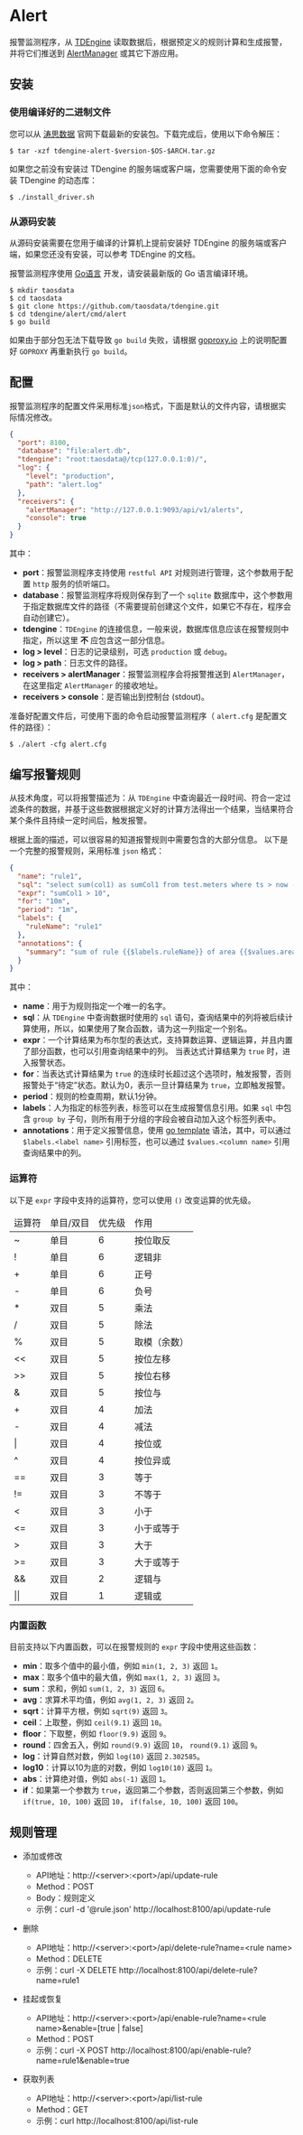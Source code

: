 # Alert

报警监测程序，从 [TDEngine](https://www.taosdata.com/) 读取数据后，根据预定义的规则计算和生成报警，并将它们推送到 [AlertManager](https://github.com/prometheus/alertmanager) 或其它下游应用。

## 安装

### 使用编译好的二进制文件

您可以从 [涛思数据](https://www.taosdata.com/cn/getting-started/) 官网下载最新的安装包。下载完成后，使用以下命令解压：

```
$ tar -xzf tdengine-alert-$version-$OS-$ARCH.tar.gz 
```

如果您之前没有安装过 TDengine 的服务端或客户端，您需要使用下面的命令安装 TDengine 的动态库：

```
$ ./install_driver.sh
```

### 从源码安装

从源码安装需要在您用于编译的计算机上提前安装好 TDEngine 的服务端或客户端，如果您还没有安装，可以参考 TDEngine 的文档。

报警监测程序使用 [Go语言](https://golang.org) 开发，请安装最新版的 Go 语言编译环境。

```
$ mkdir taosdata
$ cd taosdata
$ git clone https://github.com/taosdata/tdengine.git
$ cd tdengine/alert/cmd/alert
$ go build
```

如果由于部分包无法下载导致 `go build` 失败，请根据 [goproxy.io](https://goproxy.io) 上的说明配置好 `GOPROXY` 再重新执行 `go build`。

## 配置

报警监测程序的配置文件采用标准`json`格式，下面是默认的文件内容，请根据实际情况修改。

```json
{
  "port": 8100,
  "database": "file:alert.db",
  "tdengine": "root:taosdata@/tcp(127.0.0.1:0)/",
  "log": {
    "level": "production",
    "path": "alert.log"
  },
  "receivers": {
    "alertManager": "http://127.0.0.1:9093/api/v1/alerts",
    "console": true
  }
}
```

其中：

* **port**：报警监测程序支持使用 `restful API` 对规则进行管理，这个参数用于配置 `http` 服务的侦听端口。
* **database**：报警监测程序将规则保存到了一个 `sqlite` 数据库中，这个参数用于指定数据库文件的路径（不需要提前创建这个文件，如果它不存在，程序会自动创建它）。
* **tdengine**：`TDEngine` 的连接信息，一般来说，数据库信息应该在报警规则中指定，所以这里 **不** 应包含这一部分信息。
* **log > level**：日志的记录级别，可选 `production` 或 `debug`。
* **log > path**：日志文件的路径。
* **receivers > alertManager**：报警监测程序会将报警推送到 `AlertManager`，在这里指定 `AlertManager` 的接收地址。
* **receivers > console**：是否输出到控制台 (stdout)。

准备好配置文件后，可使用下面的命令启动报警监测程序（ `alert.cfg` 是配置文件的路径）：

```
$ ./alert -cfg alert.cfg
```

## 编写报警规则

从技术角度，可以将报警描述为：从 `TDEngine` 中查询最近一段时间、符合一定过滤条件的数据，并基于这些数据根据定义好的计算方法得出一个结果，当结果符合某个条件且持续一定时间后，触发报警。

根据上面的描述，可以很容易的知道报警规则中需要包含的大部分信息。 以下是一个完整的报警规则，采用标准 `json` 格式：

```json
{
  "name": "rule1",
  "sql": "select sum(col1) as sumCol1 from test.meters where ts > now - 1h group by areaid",
  "expr": "sumCol1 > 10",
  "for": "10m",
  "period": "1m",
  "labels": {
    "ruleName": "rule1"
  },
  "annotations": {
    "summary": "sum of rule {{$labels.ruleName}} of area {{$values.areaid}} is {{$values.sumCol1}}"
  }
}
```

其中：

* **name**：用于为规则指定一个唯一的名字。
* **sql**：从 `TDEngine` 中查询数据时使用的 `sql` 语句，查询结果中的列将被后续计算使用，所以，如果使用了聚合函数，请为这一列指定一个别名。
* **expr**：一个计算结果为布尔型的表达式，支持算数运算、逻辑运算，并且内置了部分函数，也可以引用查询结果中的列。 当表达式计算结果为 `true` 时，进入报警状态。
* **for**：当表达式计算结果为 `true` 的连续时长超过这个选项时，触发报警，否则报警处于“待定”状态。默认为0，表示一旦计算结果为 `true`，立即触发报警。
* **period**：规则的检查周期，默认1分钟。
* **labels**：人为指定的标签列表，标签可以在生成报警信息引用。如果 `sql` 中包含 `group by` 子句，则所有用于分组的字段会被自动加入这个标签列表中。
* **annotations**：用于定义报警信息，使用 [go template](https://golang.org/pkg/text/template) 语法，其中，可以通过 `$labels.<label name>` 引用标签，也可以通过 `$values.<column name>` 引用查询结果中的列。

### 运算符

以下是 `expr` 字段中支持的运算符，您可以使用 `()` 改变运算的优先级。

<table>
<thead>
<tr> <td>运算符</td><td>单目/双目</td><td>优先级</td><td>作用</td> </tr>
</thead>
<tbody>
<tr> <td>~</td><td>单目</td><td>6</td><td>按位取反</td> </tr>
<tr> <td>!</td><td>单目</td><td>6</td><td>逻辑非</td> </tr>
<tr> <td>+</td><td>单目</td><td>6</td><td>正号</td> </tr>
<tr> <td>-</td><td>单目</td><td>6</td><td>负号</td> </tr>
<tr> <td>*</td><td>双目</td><td>5</td><td>乘法</td> </tr>
<tr> <td>/</td><td>双目</td><td>5</td><td>除法</td> </tr>
<tr> <td>%</td><td>双目</td><td>5</td><td>取模（余数）</td> </tr>
<tr> <td><<</td><td>双目</td><td>5</td><td>按位左移</td> </tr>
<tr> <td>>></td><td>双目</td><td>5</td><td>按位右移</td> </tr>
<tr> <td>&</td><td>双目</td><td>5</td><td>按位与</td> </tr>
<tr> <td>+</td><td>双目</td><td>4</td><td>加法</td> </tr>
<tr> <td>-</td><td>双目</td><td>4</td><td>减法</td> </tr>
<tr> <td>|</td><td>双目</td><td>4</td><td>按位或</td> </tr>
<tr> <td>^</td><td>双目</td><td>4</td><td>按位异或</td> </tr>
<tr> <td>==</td><td>双目</td><td>3</td><td>等于</td> </tr>
<tr> <td>!=</td><td>双目</td><td>3</td><td>不等于</td> </tr>
<tr> <td><</td><td>双目</td><td>3</td><td>小于</td> </tr>
<tr> <td><=</td><td>双目</td><td>3</td><td>小于或等于</td> </tr>
<tr> <td>></td><td>双目</td><td>3</td><td>大于</td> </tr>
<tr> <td>>=</td><td>双目</td><td>3</td><td>大于或等于</td> </tr>
<tr> <td>&&</td><td>双目</td><td>2</td><td>逻辑与</td> </tr>
<tr> <td>||</td><td>双目</td><td>1</td><td>逻辑或</td> </tr>
</tbody>
</table>

### 内置函数

目前支持以下内置函数，可以在报警规则的 `expr` 字段中使用这些函数：

* **min**：取多个值中的最小值，例如 `min(1, 2, 3)` 返回 `1`。
* **max**：取多个值中的最大值，例如 `max(1, 2, 3)` 返回 `3`。
* **sum**：求和，例如 `sum(1, 2, 3)` 返回 `6`。
* **avg**：求算术平均值，例如 `avg(1, 2, 3)` 返回 `2`。
* **sqrt**：计算平方根，例如 `sqrt(9)` 返回 `3`。
* **ceil**：上取整，例如 `ceil(9.1)` 返回 `10`。
* **floor**：下取整，例如 `floor(9.9)` 返回 `9`。
* **round**：四舍五入，例如 `round(9.9)` 返回 `10`， `round(9.1)` 返回 `9`。
* **log**：计算自然对数，例如 `log(10)` 返回 `2.302585`。
* **log10**：计算以10为底的对数，例如 `log10(10)` 返回 `1`。
* **abs**：计算绝对值，例如 `abs(-1)` 返回 `1`。
* **if**：如果第一个参数为 `true`，返回第二个参数，否则返回第三个参数，例如 `if(true, 10, 100)` 返回 `10`， `if(false, 10, 100)` 返回 `100`。

## 规则管理

* 添加或修改

    * API地址：http://\<server\>:\<port\>/api/update-rule
    * Method：POST
    * Body：规则定义
    * 示例：curl -d '@rule.json' http://localhost:8100/api/update-rule

* 删除

    * API地址：http://\<server\>:\<port\>/api/delete-rule?name=\<rule name\>
    * Method：DELETE
    * 示例：curl -X DELETE http://localhost:8100/api/delete-rule?name=rule1

* 挂起或恢复

    * API地址：http://\<server\>:\<port\>/api/enable-rule?name=\<rule name\>&enable=[true | false]
    * Method：POST
    * 示例：curl -X POST http://localhost:8100/api/enable-rule?name=rule1&enable=true

* 获取列表

    * API地址：http://\<server\>:\<port\>/api/list-rule
    * Method：GET
    * 示例：curl http://localhost:8100/api/list-rule

